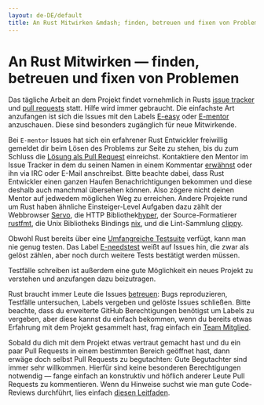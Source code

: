 ```yaml
---
layout: de-DE/default
title: An Rust Mitwirken &mdash; finden, betreuen und fixen von Problemen &middot; Die Programmiersprache Rust
---
```


# An Rust Mitwirken &mdash; finden, betreuen und fixen von Problemen

Das tägliche Arbeit an dem Projekt findet vornehmlich in Rusts [issue tracker] und [pull requests][PR] statt.
Hilfe wird immer gebraucht.
Die einfachste Art anzufangen ist sich die Issues mit den Labels [E-easy] oder [E-mentor] anzuschauen.
Diese sind besonders zugänglich für neue Mitwirkende.

Bei `E-mentor` Issues hat sich ein erfahrener Rust Entwickler freiwillig gemeldet dir beim Lösen des Problems zur Seite zu stehen,
bis du zum Schluss die [Lösung als Pull Request][pull] einreichst.
Kontaktiere den Mentor im Issue Tracker in dem du seinen Namen in einem Kommentar [erwähnst][@mentioning] oder ihn via IRC oder E-Mail anschreibst.
Bitte beachte dabei, dass Rust Entwickler einen ganzen Haufen Benachrichtigungen bekommen und diese deshalb auch manchmal übersehen können.
Also zögere nicht deinen Mentor auf jedwedem möglichen Weg zu erreichen.
Andere Projekte rund um Rust haben ähnliche Einsteiger-Level Aufgaben
dazu zählt der Webbrowser [Servo],
die HTTP Bibliothek[hyper],
der Source-Formatierer [rustfmt],
die Unix Bibliotheks Bindings [nix],
und die Lint-Sammlung [clippy].

Obwohl Rust bereits über eine [Umfangreiche Testsuite][test] verfügt, kann man nie genug testen.
Das Label [E-needstest]
weißt auf Issues hin, die zwar als gelöst zählen, aber noch durch weitere Tests bestätigt werden müssen.

Testfälle schreiben ist außerdem eine gute Möglichkeit ein neues Projekt zu verstehen und anzufangen dazu beizutragen.

Rust braucht immer Leute die Issues [betreuen][triage]:
Bugs reproduzieren, Testfälle untersuchen, Labels vergeben und gelöste Issues schließen. <!--"minimize test cases" was soll das heißen-->
Bitte beachte, dass du erweiterte GitHub Berechtigungen benötigst um Labels zu vergeben,
aber diese kannst du einfach bekommen, wenn du bereits etwas Erfahrung mit dem Projekt gesammelt hast,
frag einfach ein [Team Mitglied][team].

Sobald du dich mit dem Projekt etwas vertraut gemacht hast und du ein paar Pull Requests in einem bestimmten Bereich geöffnet hast, dann erwäge doch selbst Pull Requests zu begutachten:
Gute Begutachter sind immer sehr willkommen.
Hierfür sind keine besonderen Berechtigungen notwendig &mdash; fange einfach an konstruktiv und höflich anderer Leute Pull Requests zu kommentieren.
Wenn du Hinweise suchst wie man gute Code-Reviews durchführt, lies einfach [diesen Leitfaden][reviews].
<!--
TODO: weekly triage email?
TODO: @nrc says suggesting everybody review w/o training is bad
-->

[@mentioning]: https://github.com/blog/821
[E-easy]: https://github.com/rust-lang/rust/issues?q=is%3Aopen+is%3Aissue+label%3AE-easy
[E-mentor]: https://github.com/rust-lang/rust/issues?q=is%3Aopen+is%3Aissue+label%3AE-easy+label%3AE-mentor
[E-needstest]: https://github.com/rust-lang/rust/issues?q=is%3Aopen+is%3Aissue+label%3AE-needstest
[PR]: https://github.com/rust-lang/rust/pulls
[Servo]: https://github.com/servo/servo
[clippy]: https://github.com/Manishearth/rust-clippy
[hyper]: https://github.com/hyperium/hyper
[issue tracker]: https://github.com/rust-lang/rust/issues
[nix]: https://github.com/nix-rust/nix/
[pull]: https://github.com/rust-lang/rust/blob/master/CONTRIBUTING.md#pull-requests
[reviews]: http://blog.originate.com/blog/2014/09/29/effective-code-reviews/
[rustfmt]: https://github.com/rust-lang-nursery/rustfmt
[team]: team.html
[test]: https://github.com/rust-lang/rust-wiki-backup/blob/master/Note-testsuite.md
[triage]: https://github.com/rust-lang/rust/blob/master/CONTRIBUTING.md#issue-triage
